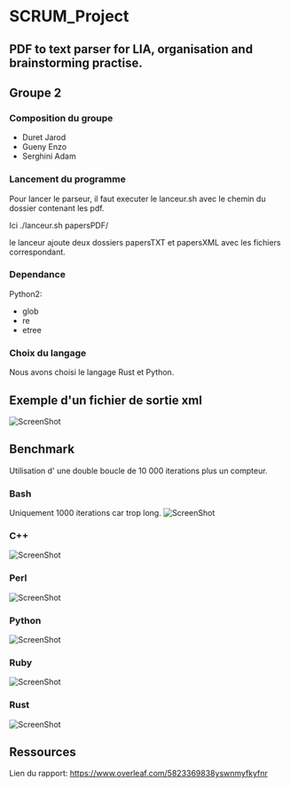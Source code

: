 # SCRUM_Project

## PDF to text parser for LIA, organisation and brainstorming practise.

## Groupe 2

### Composition du groupe

* Duret Jarod
* Gueny Enzo
* Serghini Adam

### Lancement du programme

Pour lancer le parseur, il faut executer le lanceur.sh avec le chemin du dossier contenant les pdf.

Ici ./lanceur.sh papersPDF/

le lanceur ajoute deux dossiers papersTXT et papersXML avec les fichiers correspondant. 

### Dependance

Python2: 
* glob
* re
* etree
### Choix du langage

Nous avons choisi le langage Rust et Python.

## Exemple d'un fichier de sortie xml

![ScreenShot](./screenshot/xml.png)

## Benchmark

Utilisation d' une double boucle de 10 000 iterations plus un compteur.

### Bash

Uniquement 1000 iterations car trop long.
![ScreenShot](./Benchmark/Screenshot/bash.png)

### C++

![ScreenShot](./Benchmark/Screenshot/c++.png)

### Perl

![ScreenShot](./Benchmark/Screenshot/perl.png)

### Python

![ScreenShot](./Benchmark/Screenshot/python.png)

### Ruby

![ScreenShot](./Benchmark/Screenshot/ruby.png)

### Rust

![ScreenShot](./Benchmark/Screenshot/rust.png)

## Ressources

Lien du rapport: <https://www.overleaf.com/5823369838yswnmyfkyfnr>